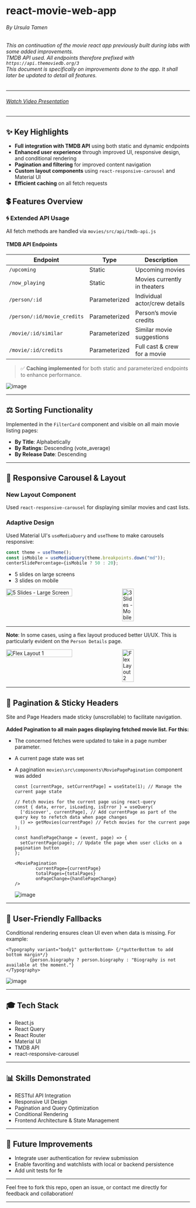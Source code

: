 # react-movie-web-app
###### By Ursula Tamen
###### This an continuation of the movie react app previously built during labs with some added improvements. <br> TMDB API used. All endpoints therefore prefixed with `https://api.themoviedb.org/3`<br>This document is specifically on improvements done to the app. It shall later be updated to detail all features.

---
###### [Watch Video Presentation](https://youtu.be/91h4hDNPDvk)

---

## ✨ Key Highlights
- **Full integration with TMDB API** using both static and dynamic endpoints
- **Enhanced user experience** through improved UI, responsive design, and conditional rendering
- **Pagination and filtering** for improved content navigation
- **Custom layout components** using `react-responsive-carousel` and Material UI
- **Efficient caching** on all fetch requests

## 💲 Features Overview

### 🌀 Extended API Usage
All fetch methods are handled via `movies/src/api/tmdb-api.js`

#### TMDB API Endpoints
| Endpoint | Type | Description |
|----------|------|-------------|
| `/upcoming` | Static | Upcoming movies |
| `/now_playing` | Static | Movies currently in theaters |
| `/person/:id` | Parameterized | Individual actor/crew details |
| `/person/:id/movie_credits` | Parameterized | Person’s movie credits |
| `/movie/:id/similar` | Parameterized | Similar movie suggestions |
| `/movie/:id/credits` | Parameterized | Full cast & crew for a movie |

> ✅ **Caching implemented** for both static and parameterized endpoints to enhance performance.
  
  ![image](https://github.com/user-attachments/assets/992433bf-01f9-4858-8089-db3797965db3)

---

## ⚖️ Sorting Functionality
Implemented in the `FilterCard` component and visible on all main movie listing pages:

- **By Title**: Alphabetically
- **By Ratings**: Descending (vote_average)
- **By Release Date**: Descending

---

## 📅 Responsive Carousel & Layout

### New Layout Component
Used `react-responsive-carousel` for displaying similar movies and cast lists.

### Adaptive Design
Used Material UI's `useMediaQuery` and `useTheme` to make carousels responsive:

```js
const theme = useTheme();
const isMobile = useMediaQuery(theme.breakpoints.down("md"));
centerSlidePercentage={isMobile ? 50 : 20};
```

- 5 slides on large screens
- 3 slides on mobile

<div style="display: flex; gap: 1rem; align-items: flex-start;">
  <img src="https://github.com/user-attachments/assets/ef971ae2-cba3-4b73-9f6c-68ef94135587" alt="5 Slides - Large Screen" width="60%" />
  <img src="https://github.com/user-attachments/assets/5b04dfd1-63ad-4d21-8c85-0c21822094c8" alt="3 Slides - Mobile" width="25%" />
</div>  

---

 **Note**: In some cases, using a flex layout produced better UI/UX. This is particularly evident on the `Person Details` page.

<div style="display: flex; gap: 1rem; align-items: flex-start;">
  <img src="https://github.com/user-attachments/assets/6e86df2a-0317-46dc-a5a0-222ecb645165" alt="Flex Layout 1" width="60%" />
  <img src="https://github.com/user-attachments/assets/a32d82ee-b270-47be-9b9a-29749781395a" alt="Flex Layout 2" width="25%" />
</div>

---

## 🔢 Pagination & Sticky Headers

Site and Page Headers made sticky (unscrollable) to facilitate navigation. <br> <br>
__Added Pagination to all main pages displaying fetched movie list. For this:__ <br>
- The concerned fetches were updated to take in a page number parameter.
- A current page state was set
- A pagination `movies\src\components\MoviePagePagination` component was added

  ```
  const [currentPage, setCurrentPage] = useState(1); // Manage the current page state

  // Fetch movies for the current page using react-query
  const { data, error, isLoading, isError } = useQuery(
    ['discover', currentPage], // Add currentPage as part of the query key to refetch data when page changes
    () => getMovies(currentPage) // Fetch movies for the current page
  );

  const handlePageChange = (event, page) => {
    setCurrentPage(page); // Update the page when user clicks on a pagination button
  };
  
  ```

  ```
  <MoviePagination
          currentPage={currentPage}
          totalPages={totalPages}
          onPageChange={handlePageChange}
  />
  ```

  ![image](https://github.com/user-attachments/assets/046e617f-158e-45a3-997b-5afa269a9cb8)

---

  ## 🔐 User-Friendly Fallbacks
  Conditional rendering ensures clean UI even when data is missing. For example:
  ```
  <Typography variant="body1" gutterBottom> {/*gutterBottom to add bottom margin*/}
           {person.biography ? person.biography : "Biography is not available at the moment."}
  </Typography>
  ```
  ![image](https://github.com/user-attachments/assets/4b8bc10e-3fd1-453d-9b9a-4e7f30aa10ff)

---

## 🎓 Tech Stack
- React.js
- React Query
- React Router
- Material UI
- TMDB API
- react-responsive-carousel

---

## 📊 Skills Demonstrated
- RESTful API Integration
- Responsive UI Design
- Pagination and Query Optimization
- Conditional Rendering
- Frontend Architecture & State Management

---

## 📰 Future Improvements
- Integrate user authentication for review submission
- Enable favoriting and watchlists with local or backend persistence
- Add unit tests for fe
---

Feel free to fork this repo, open an issue, or contact me directly for feedback and collaboration!

---



